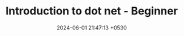 ---
layout: post
title:  "Introduction to dot net - Beginner"
date:   2024-06-01 21:47:13 +0530
categories: introduction
---